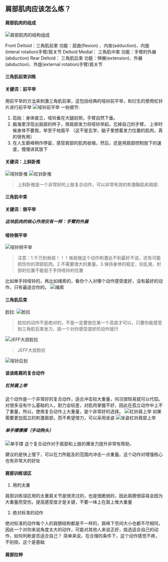 ## 肩部肌肉应该怎么练？

#### 肩部肌肉的组成
![肩部肌肉的结构组成](img/shoulder/肩部肌肉的结构组成.gif)


Front Deltoid：三角肌前束
功能：屈曲(flexion) 、内收(adduction)、内旋(interal rotation)手臂/肩关节
Deltoid Medial： 三角肌中束
功能：手臂的外展(abduction)
Rear Deltoid： 三角肌后束
功能：伸展(extension)、外展(abduction)、外旋(external rotation)手臂/肩关节

#### 三角肌前束训练

#### 关键词：前平举

用前平举的方法来刺激三角肌前束，这包括经典的哑铃前平举，和衍生的使用杠铃片进行前平举
![哑铃前平举](img/shoulder/哑铃前平举.gif)
一些细节:
1. 启始：身体直立，哑铃垂在大腿前侧，手臂自然下垂。
2. 脑海里浮现出肩部的样子，用肩部发力将哑铃举起，忘掉自己的手臂， 上举时候身体不要晃，举至于地面平 （这不是玄学，脑子里想着发力位置的肌肉，真的很有用）
3. 在人生巅峰稍作停留，感受肩部的肌肉收缩，然后，还是用肩部控制放下的速度，慢慢讲其放下

#### 关键词：上斜卧推
![哑铃卧推](img/shoulder/哑铃卧推.gif)
![杠铃卧推](img/shoulder/杠铃卧推.gif)
>上斜卧推是一个非常好的上肢复合动作，可以非常有效的刺激胸肌和肩部.

#### 三角肌中束

#### 关键词：侧平举

##### 这块肌肉的核心作用仅有一样：手臂的外展

#### 哑铃侧平举
![哑铃侧平举](img/shoulder/哑铃侧平举.gif)
>注意：1.千万别耸肩！！！耸肩做这个动作刺激达不到最好不说，还有可能损伤你的颈部肌肉。2.不需要很大的重量。3.保持身体的稳定，别乱晃，肘部的位置不能低于手持哑铃的位置

比如单手持哑铃的，再比如绳索的，看你个人对哪个动作感受度好，没有最好的动作，只有最适合你的。
![绳索](img/shoulder/绳索.gif)

#### 三角肌后束
脸拉:
![脸拉](img/shoulder/脸拉.gif)
>脸拉的动作不是绝对的，不是一定要放在某一个高度才可以，只要你能感受到三角肌后束发力，挑一个对你感受度好的动作就行

![JEFF大叔脸拉](img/shoulder/JEFF大叔脸拉.gif)
>JEFF大叔脸拉

![哑铃后划](img/shoulder/哑铃后划.gif)


#### 谈谈练肩的复合动作
##### 杠铃肩上举
这个动作是一个非常好的复合动作，适合冲击较大重量，何况很轻易就可以代偿。 对很多没有什么基础的人，耐力会较差，对肌肉掌握不好，因此在孤立动作中上不了重量，所以，使用复合动作上大重量，是个非常好的选择。
![杠铃肩上举](img/shoulder/杠铃肩上举.gif)
如果需要更加孤立的刺激肩部，而不希望借力，可以采用坐姿
![坐姿杠铃肩部上举](img/shoulder/坐姿杠铃肩部上举.gif)


##### 单手撑撑撑（手动狗头）
![单手撑](img/shoulder/单手撑.gif)
这个复合动作对于肩部和上肢的爆发力提升非常有帮助，

建议的是快上慢下，可以在力所能及的范围内冲击一点重量。这个动作对增强核心也有非常大的好处

#### 肩部训练误区
1. 用的太重

 肩部训练误区用的太重肩关节是很灵过的，也是很脆弱的，因此肩膀很容易会因为大重量而受伤，提高感受度才是关键，不要一味上在肩上堆大重量

2.  绝对标准的动作

  绝对标准的动作每个人的肩膀结构都是不一样的，肩峰下空间大小也都不尽相同，因此一个对你来说角度太大的动作，可能对其他人来说正好，挑选适合自己的动作，如何判断是否适合自己？ 简单来说，在合理的条件下，这个动作感觉不疼，不别扭，这个是基础


#### 肩部拉伸